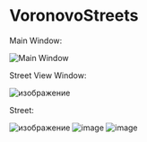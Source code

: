 # VoronovoStreets
Main Window:

![Main Window](https://user-images.githubusercontent.com/105167571/224819897-15ce71fd-85a3-4b51-8a80-771856285cc4.png)

Street View Window:

![изображение](https://user-images.githubusercontent.com/105167571/224820313-dfb42101-86a7-4c1e-9d28-a1f1ce3ead1a.png)


Street:

![изображение](https://user-images.githubusercontent.com/105167571/224820546-73136c5e-bfb4-4695-a79c-1f1b45bdc08d.png)
![image](https://github.com/Maxkkzx/VoronovoStreet/assets/105167571/e91d8a24-49a0-46c2-8aa7-e16fc82e328b)
![image](https://github.com/Maxkkzx/VoronovoStreet/assets/105167571/09f0bbbc-871e-4641-90b2-f1c89aeae3b9)
